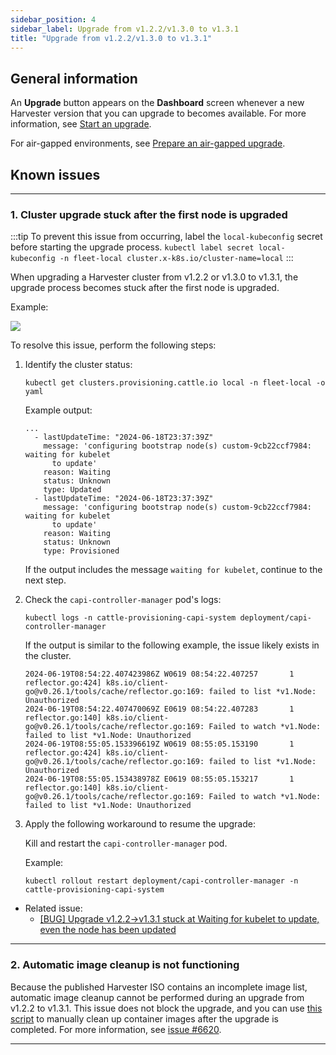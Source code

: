 ```yaml
---
sidebar_position: 4
sidebar_label: Upgrade from v1.2.2/v1.3.0 to v1.3.1
title: "Upgrade from v1.2.2/v1.3.0 to v1.3.1"
---
```


<head>
  <link rel="canonical" href="https://docs.harvesterhci.io/v1.3/upgrade/v1-2-2-to-v1-3-1"/>
</head>

## General information

An **Upgrade** button appears on the **Dashboard** screen whenever a new Harvester version that you can upgrade to becomes available. For more information, see [Start an upgrade](./automatic.md#start-an-upgrade).

For air-gapped environments, see [Prepare an air-gapped upgrade](./automatic.md#prepare-an-air-gapped-upgrade).


## Known issues

---

### 1. Cluster upgrade stuck after the first node is upgraded

:::tip
To prevent this issue from occurring, label the `local-kubeconfig` secret before starting the upgrade process.
`kubectl label secret local-kubeconfig -n fleet-local cluster.x-k8s.io/cluster-name=local`
:::

When upgrading a Harvester cluster from v1.2.2 or v1.3.0 to v1.3.1, the upgrade process becomes stuck after the first node is upgraded.

Example:

![](/img/v1.3/upgrade/known_issues/6041-stuck-on-first-node.png)

To resolve this issue, perform the following steps:

1. Identify the cluster status:

    ```
    kubectl get clusters.provisioning.cattle.io local -n fleet-local -o yaml
    ```

    Example output:
    ```
    ...
      - lastUpdateTime: "2024-06-18T23:37:39Z"
        message: 'configuring bootstrap node(s) custom-9cb22ccf7984: waiting for kubelet
          to update'
        reason: Waiting
        status: Unknown
        type: Updated
      - lastUpdateTime: "2024-06-18T23:37:39Z"
        message: 'configuring bootstrap node(s) custom-9cb22ccf7984: waiting for kubelet
          to update'
        reason: Waiting
        status: Unknown
        type: Provisioned
    ```

    If the output includes the message `waiting for kubelet`, continue to the next step.

1. Check the `capi-controller-manager` pod's logs:

    ```
    kubectl logs -n cattle-provisioning-capi-system deployment/capi-controller-manager
    ```

    If the output is similar to the following example, the issue likely exists in the cluster.
    ```
    2024-06-19T08:54:22.407423986Z W0619 08:54:22.407257       1 reflector.go:424] k8s.io/client-go@v0.26.1/tools/cache/reflector.go:169: failed to list *v1.Node: Unauthorized
    2024-06-19T08:54:22.407470069Z E0619 08:54:22.407283       1 reflector.go:140] k8s.io/client-go@v0.26.1/tools/cache/reflector.go:169: Failed to watch *v1.Node: failed to list *v1.Node: Unauthorized
    2024-06-19T08:55:05.153396619Z W0619 08:55:05.153190       1 reflector.go:424] k8s.io/client-go@v0.26.1/tools/cache/reflector.go:169: failed to list *v1.Node: Unauthorized
    2024-06-19T08:55:05.153438978Z E0619 08:55:05.153217       1 reflector.go:140] k8s.io/client-go@v0.26.1/tools/cache/reflector.go:169: Failed to watch *v1.Node: failed to list *v1.Node: Unauthorized
    ```

1. Apply the following workaround to resume the upgrade:

    Kill and restart the `capi-controller-manager` pod.

    Example:
    ```
    kubectl rollout restart deployment/capi-controller-manager -n cattle-provisioning-capi-system
    ```


- Related issue:
  - [[BUG] Upgrade v1.2.2->v1.3.1 stuck at Waiting for kubelet to update, even the node has been updated](https://github.com/harvester/harvester/issues/6041)

---

### 2. Automatic image cleanup is not functioning

Because the published Harvester ISO contains an incomplete image list, automatic image cleanup cannot be performed during an upgrade from v1.2.2 to v1.3.1. This issue does not block the upgrade, and you can use [this script](https://github.com/harvester/upgrade-helpers/blob/main/bin/harv-purge-images.sh) to manually clean up container images after the upgrade is completed. For more information, see [issue #6620](https://github.com/harvester/harvester/issues/6620).

---
